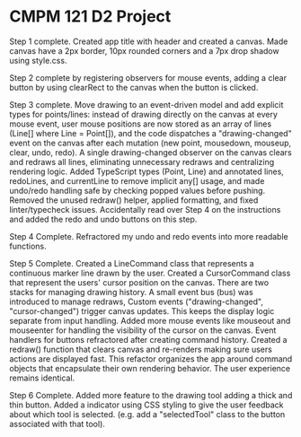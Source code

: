 # CMPM 121 D2 Project

Step 1 complete. Created app title with header and created a canvas. Made canvas have a 2px border, 10px rounded corners and a 7px drop shadow using style.css.

Step 2 complete by registering observers for mouse events, adding a clear button by using clearRect to the canvas when the button is clicked.

Step 3 complete. Move drawing to an event-driven model and add explicit types for points/lines: instead of drawing directly on the canvas at every mouse event, user mouse positions are now stored as an array of lines (Line[] where Line = Point[]), and the code dispatches a "drawing-changed" event on the canvas after each mutation (new point, mousedown, mouseup, clear, undo, redo). A single drawing-changed observer on the canvas clears and redraws all lines, eliminating unnecessary redraws and centralizing rendering logic. Added TypeScript types (Point, Line) and annotated lines, redoLines, and currentLine to remove implicit any[] usage, and made undo/redo handling safe by checking popped values before pushing. Removed the unused redraw() helper, applied formatting, and fixed linter/typecheck issues. Accidentally read over Step 4 on the instructions and added the redo and undo buttons on this step.

Step 4 Complete. Refractored my undo and redo events into more readable functions.

Step 5 Complete. Created a LineCommand class that represents a continuous marker line drawn by the user. Created a CursorCommand class that represent the users' cursor position on the canvas. There are two stacks for managing drawing history. A small event bus (bus) was introduced to manage redraws, Custom events ("drawing-changed", "cursor-changed") trigger canvas updates. This keeps the display logic separate from input handling. Added more mouse events like mouseout and mouseenter for handling the visibility of the cursor on the canvas. Event handlers for buttons refractored after creating command history. Created a redraw() function that clears canvas and re-renders making sure users actions are displayed fast. This refactor organizes the app around command objects that encapsulate their own rendering behavior. The user experience remains identical.

Step 6 Complete. Added more feature to the drawing tool adding a thick and thin button. Added a indicator using CSS styling to give the user feedback about which tool is selected. (e.g. add a "selectedTool" class to the button associated with that tool).

